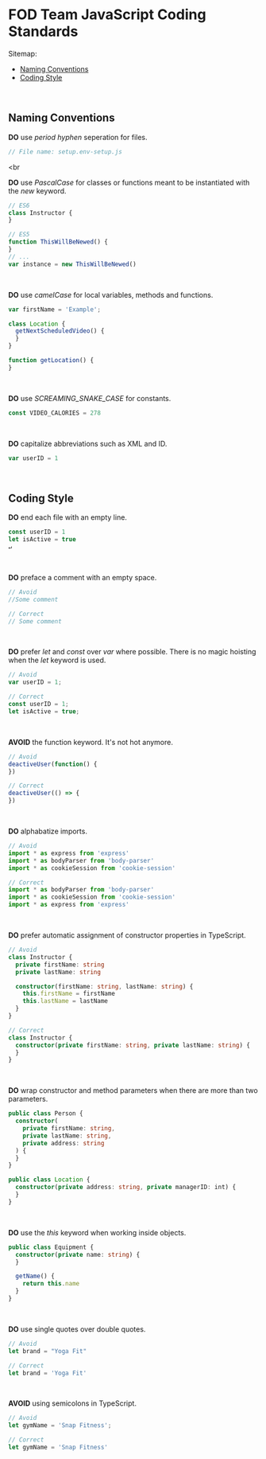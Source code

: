 # FOD Team JavaScript Coding Standards

Sitemap:
  * [Naming Conventions](#NamingConventions)
  * [Coding Style](#CodingStyle)
<br>

## Naming Conventions<a name="NamingConventions"></a>

**DO** use _period hyphen_ seperation for files.

```javascript
// File name: setup.env-setup.js
```
<br

**DO** use _PascalCase_ for classes or functions meant to be instantiated with the _new_ keyword.

 ```javascript
// ES6
class Instructor {
}

// ES5
function ThisWillBeNewed() {
}
// ...
var instance = new ThisWillBeNewed()
 ```
<br>

**DO** use _camelCase_ for local variables, methods and functions.

```javascript
var firstName = 'Example';

class Location {
  getNextScheduledVideo() {
  }
}

function getLocation() {
}
```
<br>

**DO** use _SCREAMING_SNAKE_CASE_ for constants.

```javascript
const VIDEO_CALORIES = 278
```
<br>

**DO** capitalize abbreviations such as XML and ID.

```javascript
var userID = 1
```
<br>

## Coding Style<a name="CodingStyle"></a>

**DO** end each file with an empty line.

```javascript
const userID = 1
let isActive = true
↵
```
<br>

**DO** preface a comment with an empty space.

```javascript
// Avoid
//Some comment

// Correct
// Some comment
```
<br>

**DO** prefer _let_ and _const_ over _var_ where possible. There is no magic hoisting when the _let_ keyword is used.

```javascript
// Avoid
var userID = 1;

// Correct
const userID = 1;
let isActive = true;
```
<br>

**AVOID** the function keyword. It's not hot anymore.

```javascript
// Avoid
deactiveUser(function() {
})

// Correct
deactiveUser(() => {
})
```
<br>

**DO** alphabatize imports.

```javascript
// Avoid
import * as express from 'express'
import * as bodyParser from 'body-parser'
import * as cookieSession from 'cookie-session'

// Correct
import * as bodyParser from 'body-parser'
import * as cookieSession from 'cookie-session'
import * as express from 'express'
```
<br>

**DO** prefer automatic assignment of constructor properties in TypeScript.

```typescript
// Avoid
class Instructor {
  private firstName: string
  private lastName: string

  constructor(firstName: string, lastName: string) {
    this.firstName = firstName
    this.lastName = lastName
  }
}

// Correct
class Instructor {
  constructor(private firstName: string, private lastName: string) {
  }
}
```
<br>

**DO** wrap constructor and method parameters when there are more than two parameters.

```typescript
public class Person {
  constructor(
    private firstName: string,
    private lastName: string,
    private address: string
  ) {
  }
}

public class Location {
  constructor(private address: string, private managerID: int) {
  }
}
```
<br>

**DO** use the _this_ keyword when working inside objects.

```typescript
public class Equipment {
  constructor(private name: string) {
  }

  getName() {
    return this.name
  }
}
```
<br>

**DO** use single quotes over double quotes.

```typescript
// Avoid
let brand = "Yoga Fit"

// Correct
let brand = 'Yoga Fit'
```
<br>

**AVOID** using semicolons in TypeScript.

```typescript
// Avoid
let gymName = 'Snap Fitness';

// Correct
let gymName = 'Snap Fitness'
```
<br>
